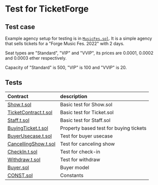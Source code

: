 
# Test for TicketForge

## Test case 

Example agency setup for testing is in [`MusicFes.sol`](MusicFes.sol). 
It is a simple agency that sells tickets for a "Forge Music Fes. 2022" with 2 days. 

Seat types are "Standard", "VIP" and "VVIP", its prices are 0.0001, 0.0002 and 0.0003 ether respectively. 

Capacity of "Standard" is 500, "VIP" is 100 and "VVIP" is 20.

## Tests

| Contract | description |
|:--- |:--- |
| [Show.t.sol](Show.t.sol) | Basic test for Show.sol |
| [TicketContract.t.sol](TicketContract.t.sol) | Basic test for Ticket.sol |
| [Staff.t.sol](Staff.t.sol) | Basic test for Staff.sol |
| [BuyingTicket.t.sol](BuyingTicket.t.sol) | Property based test for buying tickets |
| [BuyerUsecase.t.sol](BuyerUsecase.t.sol) | Test for buyer usecase |
| [CancellingShow.t.sol](CancellingShow.t.sol) | Test for canceling show |
| [CheckIn.t.sol](CheckIn.t.sol) | Test for check-in |
| [Withdraw.t.sol](Withdraw.t.sol) | Test for withdraw |
| [Buyer.sol](Buyer.sol) | Buyer model |
| [CONST.sol](CONST.sol) | Constants |

